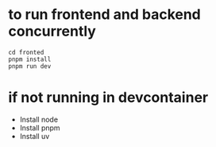 
# to run frontend and backend concurrently
```
cd fronted
pnpm install
pnpm run dev
```

# if not running in devcontainer
- Install node
- Install pnpm
- Install uv